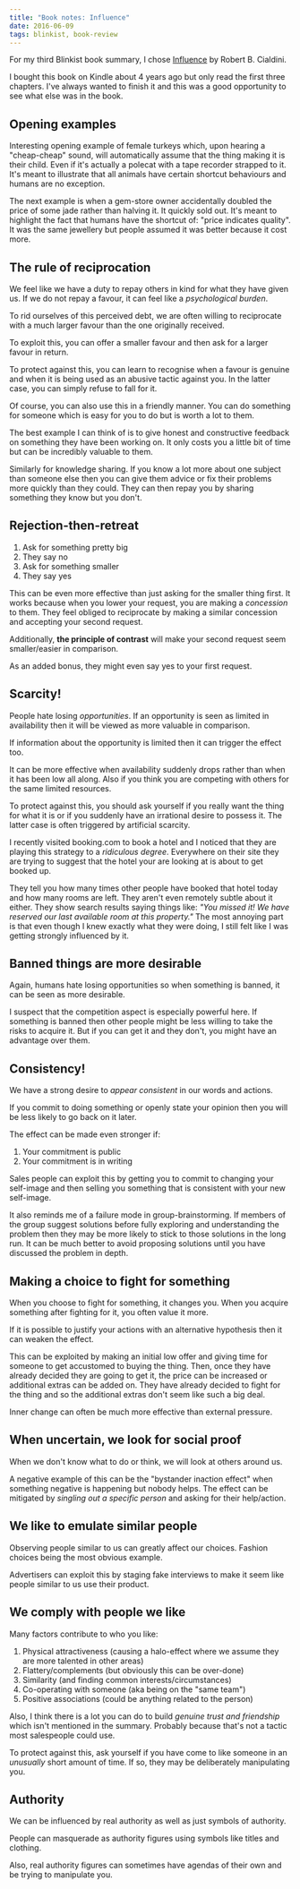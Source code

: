 ```yaml
---
title: "Book notes: Influence"
date: 2016-06-09
tags: blinkist, book-review
---
```


For my third Blinkist book summary, I chose [Influence](https://www.blinkist.com/en/books/influence-en.html) by Robert B. Cialdini. 

I bought this book on Kindle about 4 years ago but only read the first three chapters. I've always wanted to finish it and this was a good opportunity to see what else was in the book.

<!--more-->

## Opening examples

Interesting opening example of female turkeys which, upon hearing a "cheap-cheap" sound, will automatically assume that the thing making it is their child. Even if it's actually a polecat with a tape recorder strapped to it. It's meant to illustrate that all animals have certain shortcut behaviours and humans are no exception.

The next example is when a gem-store owner accidentally doubled the price of some jade rather than halving it. It quickly sold out. It's meant to highlight the fact that humans have the shortcut of: "price indicates quality". It was the same jewellery but people assumed it was better because it cost more.

## The rule of reciprocation

We feel like we have a duty to repay others in kind for what they have given us. If we do not repay a favour, it can feel like a *psychological burden*. 

To rid ourselves of this perceived debt, we are often willing to reciprocate with a much larger favour than the one originally received. 

To exploit this, you can offer a smaller favour and then ask for a larger favour in return. 

To protect against this, you can learn to recognise when a favour is genuine and when it is being used as an abusive tactic against you. In the latter case, you can simply refuse to fall for it.

Of course, you can also use this in a friendly manner. You can do something for someone which is easy for you to do but is worth a lot to them. 

The best example I can think of is to give honest and constructive feedback on something they have been working on. It only costs you a little bit of time but can be incredibly valuable to them. 

Similarly for knowledge sharing. If you know a lot more about one subject than someone else then you can give them advice or fix their problems more quickly than they could. They can then repay you by sharing something they know but you don't. 

## Rejection-then-retreat

1. Ask for something pretty big
2. They say no
3. Ask for something smaller
4. They say yes

This can be even more effective than just asking for the smaller thing first. It works because when you lower your request, you are making a *concession* to them. They feel obliged to reciprocate by making a similar concession and accepting your second request.

Additionally, **the principle of contrast** will make your second request seem smaller/easier in comparison.

As an added bonus, they might even say yes to your first request.

## Scarcity!

People hate losing *opportunities*. If an opportunity is seen as limited in availability then it will be viewed as more valuable in comparison.

If information about the opportunity is limited then it can trigger the effect too.

It can be more effective when availability suddenly drops rather than when it has been low all along. Also if you think you are competing with others for the same limited resources.

To protect against this, you should ask yourself if you really want the thing for what it is or if you suddenly have an irrational desire to possess it. The latter case is often triggered by artificial scarcity.

I recently visited booking.com to book a hotel and I noticed that they are playing this strategy to a *ridiculous degree*. Everywhere on their site they are trying to suggest that the hotel your are looking at is about to get booked up.

They tell you how many times other people have booked that hotel today and how many rooms are left. They aren't even remotely subtle about it either. They show search results saying things like: *"You missed it! We have reserved our last available room at this property."* The most annoying part is that even though I knew exactly what they were doing, I still felt like I was getting strongly influenced by it.

## Banned things are more desirable

Again, humans hate losing opportunities so when something is banned, it can be seen as more desirable.

I suspect that the competition aspect is especially powerful here. If something is banned then other people might be less willing to take the risks to acquire it. But if you can get it and they don't, you might have an advantage over them.

## Consistency!

We have a strong desire to *appear consistent* in our words and actions. 

If you commit to doing something or openly state your opinion then you will be less likely to go back on it later.

The effect can be made even stronger if:

1. Your commitment is public
2. Your commitment is in writing

Sales people can exploit this by getting you to commit to changing your self-image and then selling you something that is consistent with your new self-image.

It also reminds me of a failure mode in group-brainstorming. If members of the group suggest solutions before fully exploring and understanding the problem then they may be more likely to stick to those solutions in the long run. It can be much better to avoid proposing solutions until you have discussed the problem in depth.

## Making a choice to fight for something

When you choose to fight for something, it changes you. When you acquire something after fighting for it, you often value it more. 

If it is possible to justify your actions with an alternative hypothesis then it can weaken the effect.

This can be exploited by making an initial low offer and giving time for someone to get accustomed to buying the thing. Then, once they have already decided they are going to get it, the price can be increased or additional extras can be added on. They have already decided to fight for the thing and so the additional extras don't seem like such a big deal. 

Inner change can often be much more effective than external pressure. 

## When uncertain, we look for social proof

When we don't know what to do or think, we will look at others around us. 

A negative example of this can be the "bystander inaction effect" when something negative is happening but nobody helps. The effect can be mitigated by *singling out a specific person* and asking for their help/action. 

## We like to emulate similar people

Observing people similar to us can greatly affect our choices. Fashion choices being the most obvious example.

Advertisers can exploit this by staging fake interviews to make it seem like people similar to us use their product.

## We comply with people we like

Many factors contribute to who you like:

1. Physical attractiveness (causing a halo-effect where we assume they are more talented in other areas)
2. Flattery/complements (but obviously this can be over-done)
3. Similarity (and finding common interests/circumstances)
4. Co-operating with someone (aka being on the "same team")
5. Positive associations (could be anything related to the person)

Also, I think there is a lot you can do to build *genuine trust and friendship* which isn't mentioned in the summary. Probably because that's not a tactic most salespeople could use.

To protect against this, ask yourself if you have come to like someone in an *unusually* short amount of time. If so, they may be deliberately manipulating you.

## Authority

We can be influenced by real authority as well as just symbols of authority.

People can masquerade as authority figures using symbols like titles and clothing.

Also, real authority figures can sometimes have agendas of their own and be trying to manipulate you. 
